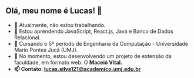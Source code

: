 ## Olá, meu nome é Lucas! 👋

- 🔭 Atualmente, não estou trabalhando.
- 🌱 Estou aprendendo JavaScript, React.js, Java e Banco de Dados Relacional.
- 📝 Cursando o 5º período de Engenharia da Computação - Universidade Mario Pontes Jucá (UMJ).
- 👯 No momento, estou desenvolvendo um projeto de extensão da faculdade, em formato web. O <b> Maceió Vital. <b>
- 📫 Contato: <b> lucas.silva121@academico.umj.edu.br <b>
